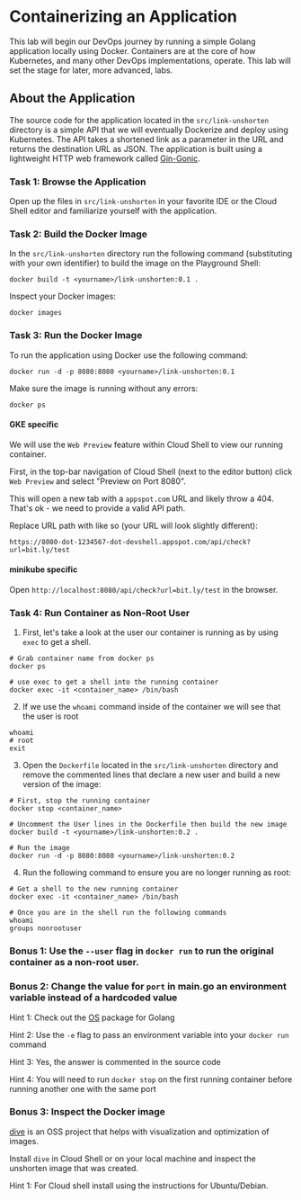 # Containerizing an Application

This lab will begin our DevOps journey by running a simple Golang application locally using Docker. Containers are at the core of how Kubernetes, and many other DevOps implementations, operate. This lab will set the stage for later, more advanced, labs.

## About the Application
The source code for the application located in the `src/link-unshorten` directory is a simple API that we will eventually Dockerize and deploy using Kubernetes. The API takes a shortened link as a parameter in the URL and returns the destination URL as JSON. The application is built using a lightweight HTTP web framework called [Gin-Gonic](https://github.com/gin-gonic/gin).

### Task 1: Browse the Application
Open up the files in `src/link-unshorten` in your favorite IDE or the Cloud Shell editor and familiarize yourself with the application.

### Task 2: Build the Docker Image
In the `src/link-unshorten` directory run the following command (substituting <yourname> with your own identifier) to build the image on the Playground Shell:
```
docker build -t <yourname>/link-unshorten:0.1 .
```

Inspect your Docker images:
```
docker images
```

### Task 3: Run the Docker Image
To run the application using Docker use the following command:
```
docker run -d -p 8080:8080 <yourname>/link-unshorten:0.1
```

Make sure the image is running without any errors:
```
docker ps
```

#### GKE specific
We will use the `Web Preview` feature within Cloud Shell to view our running container.

First, in the top-bar navigation of Cloud Shell (next to the editor button) click `Web Preview` and select "Preview on Port 8080".

This will open a new tab with a `appspot.com` URL and likely throw a 404. That's ok - we need to provide a valid API path.

Replace URL path with like so (your URL will look slightly different):

`https://8080-dot-1234567-dot-devshell.appspot.com/api/check?url=bit.ly/test`

#### minikube specific

Open `http://localhost:8080/api/check?url=bit.ly/test` in the browser.

### Task 4: Run Container as Non-Root User
1. First, let's take a look at the user our container is running as by using `exec` to get a shell.
```
# Grab container name from docker ps
docker ps

# use exec to get a shell into the running container
docker exec -it <container_name> /bin/bash
```

2. If we use the `whoami` command inside of the container we will see that the user is root
```
whoami
# root
exit
```
3. Open the `Dockerfile` located in the `src/link-unshorten` directory and remove the commented lines that declare a new user and build a new version of the image:

```
# First, stop the running container
docker stop <container_name>

# Uncomment the User lines in the Dockerfile then build the new image
docker build -t <yourname>/link-unshorten:0.2 .

# Run the image
docker run -d -p 8080:8080 <yourname>/link-unshorten:0.2
```

4. Run the following command to ensure you are no longer running as root:

```
# Get a shell to the new running container
docker exec -it <container_name> /bin/bash

# Once you are in the shell run the following commands
whoami
groups nonrootuser
```

### Bonus 1: Use the `--user` flag in `docker run` to run the original container as a non-root user.

### Bonus 2: Change the value for `port` in main.go an environment variable instead of a hardcoded value

Hint 1: Check out the [OS](https://golang.org/pkg/os) package for Golang

Hint 2: Use the `-e` flag to pass an environment variable into your `docker run` command

Hint 3: Yes, the answer is commented in the source code

Hint 4: You will need to run `docker stop` on the first running container before running another one with the same port

### Bonus 3: Inspect the Docker image
[dive](https://github.com/wagoodman/dive) is an OSS project that helps with visualization and optimization of images.

Install `dive` in Cloud Shell or on your local machine and inspect the unshorten image that was created.

Hint 1: For Cloud shell install using the instructions for Ubuntu/Debian.
